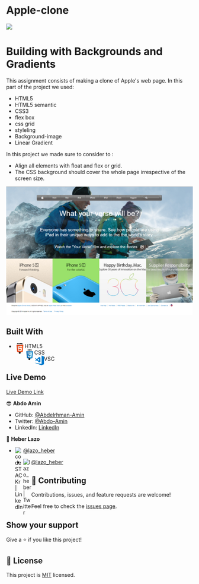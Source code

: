 # Apple-clone

![](https://img.shields.io/badge/Microverse-blueviolet)

# Building with Backgrounds and Gradients

This assignment consists of making a clone of Apple's web page.
In this part of the project we used:

- HTML5
- HTML5 semantic
- CSS3
- flex box
- css grid
- styleling
- Background-image
- Linear Gradient

 In this project we made sure to consider to :
- Align all elements with float and flex or grid.
- The CSS background should cover the whole page irrespective of the screen size.

![screenshot](./images/Screenshot.png)

## Built With

- HTML5 <img align="left" alt="HTML5" width="26px" src="https://raw.githubusercontent.com/github/explore/80688e429a7d4ef2fca1e82350fe8e3517d3494d/topics/html/html.png" />
- CSS<img align="left" alt="CSS3" width="26px" src="https://raw.githubusercontent.com/github/explore/80688e429a7d4ef2fca1e82350fe8e3517d3494d/topics/css/css.png" />
- VSC<img align="left" alt="Visual Studio Code" width="26px" src="https://raw.githubusercontent.com/github/explore/80688e429a7d4ef2fca1e82350fe8e3517d3494d/topics/visual-studio-code/visual-studio-code.png" />

## Live Demo

[Live Demo Link](https://wusinho.github.io/Apple-clone/)

😎 **Abdo Amin**

- GitHub: [@Abdelrhman-Amin](https://github.com/AbdelrhmanAmin)
- Twitter: [@Abdo-Amin](https://twitter.com/AbdoAmi60489112)
- LinkedIn: [LinkedIn](https://www.linkedin.com/in/abdo-amin-ab786a1b0/)

👤 **Heber Lazo**

- [@lazo_heber](https://www.linkedin.com/in/heber-lazo-benza-523266133/) [<img align="left" alt="codeSTACKr | LinkedIn" width="22px" src="https://cdn.jsdelivr.net/npm/simple-icons@v3/icons/linkedin.svg" />][linkedin]

- [@lazo_heber](https://twitter.com/lazo_heber) [<img align="left" alt="lazo_heber | Twitter" width="22px" src="https://cdn.jsdelivr.net/npm/simple-icons@v3/icons/twitter.svg" />][twitter]

## 🤝 Contributing

Contributions, issues, and feature requests are welcome!

Feel free to check the [issues page](https://github.com/Wusinho/NY-times/issues/).

## Show your support

Give a ⭐️ if you like this project!

## 📝 License

This project is [MIT](LICENSE) licensed.

[linkedin]: www.linkedin.com/in/heber-lazo
[twitter]: https://twitter.com/lazo_heber
